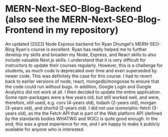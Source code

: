 # MERN-Next-SEO-Blog-Backend (also see the MERN-Next-SEO-Blog-Frontend in my repository)
An updated (2023) Node Express backend for Ryan Dhungel's MERN-SEO-Blog
Ryan's course is excellent. Ryan has really helped me to further develop my skills and broaden my Node, Express, and React skills to also include valuable Next.js skills.
I understand that it is very difficult for instructors to update their courses regularly. However, this is a challenge for students, as much code is deprecated over time and even superseded by newer code. This was definitely the case for this course. I had to revert back to earlier versions of node, react, mongodb/mongoose to ensure that the code could run without bugs. In addition, Google Login and Google Analytics did not work at all.
I then decided to update the entire application. Some npm-packages were a few years old, but still worked well, and were, therefore, still used, e.g. cors (4-years old), lodash (2-years old), morgan (3-years old), and shortid (2-years old). I did not use isomorphic-fetch (3-years old), as the the Fetch API that is part of the Web platform API (defined by the standards bodies WHATWG and W3C) is quite good enough.
In the end, this was a great experience for me, and I am happy to make it publicly available for anyone who is interested.
